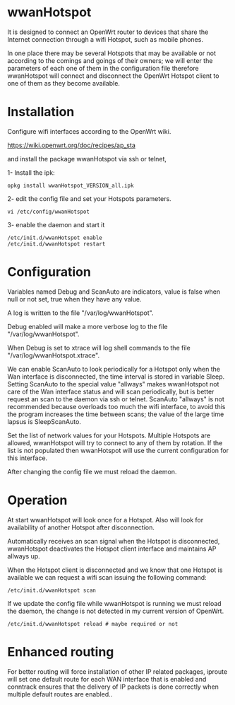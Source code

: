 # wwanHotspot

It is designed to connect an OpenWrt router to devices that share the Internet connection through a wifi Hotspot, such as mobile phones.

In one place there may be several Hotspots that may be available or not according to the comings and goings of their owners; we will enter the parameters of each one of them in the configuration file therefore wwanHotspot will connect and disconnect the OpenWrt Hotspot client to one of them as they become available.

# Installation
Configure wifi interfaces according to the OpenWrt wiki.

https://wiki.openwrt.org/doc/recipes/ap_sta

and install the package wwanHotspot via ssh or telnet,

1- Install the ipk:
   ```
   opkg install wwanHotspot_VERSION_all.ipk
   ```
2- edit the config file and set your Hotspots parameters.
   ```
   vi /etc/config/wwanHotspot
   ```

3- enable the daemon and start it
   ```
   /etc/init.d/wwanHotspot enable
   /etc/init.d/wwanHotspot restart
   ```
# Configuration

Variables named Debug and ScanAuto are indicators, value is false when null or not set, true when they have any value.

A log is written to the file "/var/log/wwanHotspot".

Debug enabled will make a more verbose log to the file "/var/log/wwanHotspot".

When Debug is set to xtrace will log shell commands to the file "/var/log/wwanHotspot.xtrace".

We can enable ScanAuto to look periodically for a Hotspot only when the Wan interface is disconnected, the time interval is stored in variable Sleep. Setting ScanAuto to the special value "allways" makes wwanHotspot not care of the Wan interface status and will scan periodically, but is better request an scan to the daemon via ssh or telnet. ScanAuto "allways" is not recommended because overloads too much the wifi interface, to avoid this the program increases the time between scans; the value of the large time lapsus is SleepScanAuto.

Set the list of network values for your Hotspots. Multiple Hotspots are allowed, wwanHotspot will try to connect to any of them by rotation. If the list is not populated then wwanHotspot will use the current configuration for this interface.

After changing the config file we must reload the daemon.

# Operation

At start wwanHotspot will look once for a Hotspot.
Also will look for availability of another Hotspot after disconnection.

Automatically receives an scan signal when the Hotspot is disconnected, wwanHotspot deactivates the Hotspot client interface and maintains AP allways up.

When the Hotspot client is disconnected and we know that one Hotspot is available we can request a wifi scan issuing the following command:
   ```
   /etc/init.d/wwanHotspot scan
   ```
If we update the config file while wwanHotspot is running we must reload the daemon,
the change is not detected in my current version of OpenWrt.
   ```
   /etc/init.d/wwanHotspot reload # maybe required or not
   ```
# Enhanced routing

For better routing will force installation of other IP related packages, 
iproute will set one default route for each WAN interface that is enabled
and conntrack ensures that the delivery of IP packets is done correctly
when multiple default routes are enabled..
